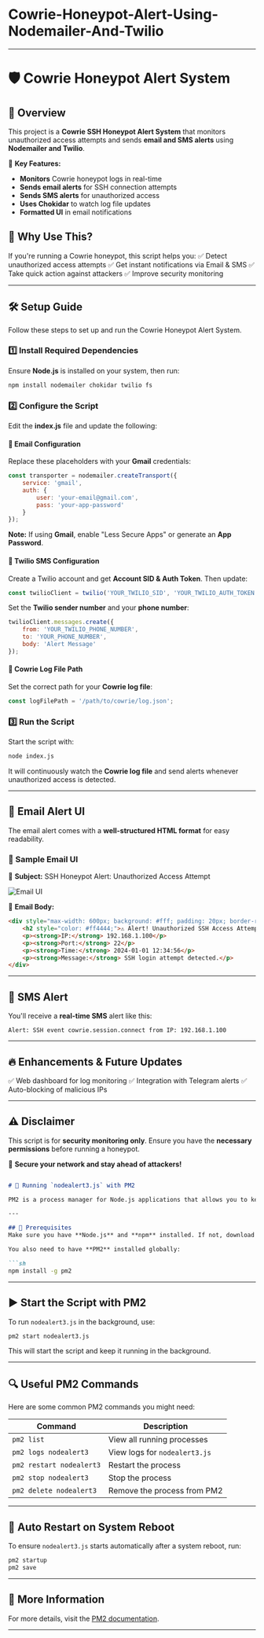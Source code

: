 # Cowrie-Honeypot-Alert-Using-Nodemailer-And-Twilio

---
# 🛡️ Cowrie Honeypot Alert System

## 📌 Overview
This project is a **Cowrie SSH Honeypot Alert System** that monitors unauthorized access attempts and sends **email and SMS alerts** using **Nodemailer and Twilio**.

🚀 **Key Features:**
- **Monitors** Cowrie honeypot logs in real-time
- **Sends email alerts** for SSH connection attempts
- **Sends SMS alerts** for unauthorized access
- **Uses Chokidar** to watch log file updates
- **Formatted UI** in email notifications

## 🎯 Why Use This?
If you're running a Cowrie honeypot, this script helps you:
✅ Detect unauthorized access attempts
✅ Get instant notifications via Email & SMS
✅ Take quick action against attackers
✅ Improve security monitoring

---

## 🛠️ Setup Guide
Follow these steps to set up and run the Cowrie Honeypot Alert System.

### 1️⃣ Install Required Dependencies
Ensure **Node.js** is installed on your system, then run:
```sh
npm install nodemailer chokidar twilio fs
```

### 2️⃣ Configure the Script
Edit the **index.js** file and update the following:

#### 🔹 Email Configuration
Replace these placeholders with your **Gmail** credentials:
```js
const transporter = nodemailer.createTransport({
    service: 'gmail',
    auth: {
        user: 'your-email@gmail.com',
        pass: 'your-app-password'
    }
});
```
**Note:** If using **Gmail**, enable "Less Secure Apps" or generate an **App Password**.

#### 🔹 Twilio SMS Configuration
Create a Twilio account and get **Account SID & Auth Token**. Then update:
```js
const twilioClient = twilio('YOUR_TWILIO_SID', 'YOUR_TWILIO_AUTH_TOKEN');
```
Set the **Twilio sender number** and your **phone number**:
```js
twilioClient.messages.create({
    from: 'YOUR_TWILIO_PHONE_NUMBER',
    to: 'YOUR_PHONE_NUMBER',
    body: 'Alert Message'
});
```

#### 🔹 Cowrie Log File Path
Set the correct path for your **Cowrie log file**:
```js
const logFilePath = '/path/to/cowrie/log.json';
```

### 3️⃣ Run the Script
Start the script with:
```sh
node index.js
```
It will continuously watch the **Cowrie log file** and send alerts whenever unauthorized access is detected.

---

## 📩 Email Alert UI
The email alert comes with a **well-structured HTML format** for easy readability.

### 📧 Sample Email UI
🔹 **Subject:** SSH Honeypot Alert: Unauthorized Access Attempt

![Email UI](https://via.placeholder.com/600x300?text=Email+Alert+UI)

🔹 **Email Body:**
```html
<div style="max-width: 600px; background: #fff; padding: 20px; border-radius: 8px;">
    <h2 style="color: #ff4444;">⚠️ Alert! Unauthorized SSH Access Attempt</h2>
    <p><strong>IP:</strong> 192.168.1.100</p>
    <p><strong>Port:</strong> 22</p>
    <p><strong>Time:</strong> 2024-01-01 12:34:56</p>
    <p><strong>Message:</strong> SSH login attempt detected.</p>
</div>
```

---

## 📱 SMS Alert
You'll receive a **real-time SMS** alert like this:
```
Alert: SSH event cowrie.session.connect from IP: 192.168.1.100
```

---

## 🔥 Enhancements & Future Updates
✅ Web dashboard for log monitoring
✅ Integration with Telegram alerts
✅ Auto-blocking of malicious IPs

---

## ⚠️ Disclaimer
This script is for **security monitoring only**. Ensure you have the **necessary permissions** before running a honeypot.

🚀 **Secure your network and stay ahead of attackers!**


```md

# 🚀 Running `nodealert3.js` with PM2

PM2 is a process manager for Node.js applications that allows you to keep your script running in the background, restart it automatically on failures, and manage logs efficiently.

---

## 📌 Prerequisites
Make sure you have **Node.js** and **npm** installed. If not, download them from [nodejs.org](https://nodejs.org/).

You also need to have **PM2** installed globally:

```sh
npm install -g pm2
```

---

## ▶️ Start the Script with PM2

To run `nodealert3.js` in the background, use:

```sh
pm2 start nodealert3.js
```

This will start the script and keep it running in the background.

---

## 🔍 Useful PM2 Commands

Here are some common PM2 commands you might need:

| Command | Description |
|---------|------------|
| `pm2 list` | View all running processes |
| `pm2 logs nodealert3` | View logs for `nodealert3.js` |
| `pm2 restart nodealert3` | Restart the process |
| `pm2 stop nodealert3` | Stop the process |
| `pm2 delete nodealert3` | Remove the process from PM2 |

---

## 🔄 Auto Restart on System Reboot

To ensure `nodealert3.js` starts automatically after a system reboot, run:

```sh
pm2 startup
pm2 save
```

---

## 📖 More Information

For more details, visit the [PM2 documentation](https://pm2.keymetrics.io/).

---


